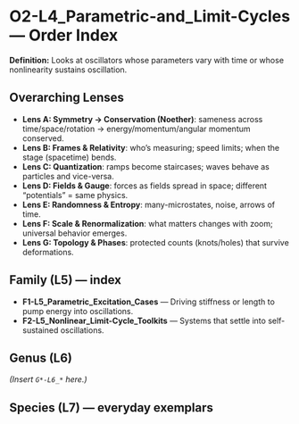 # O2-L4_Parametric-and_Limit-Cycles — Order Index
**Definition:** Looks at oscillators whose parameters vary with time or whose nonlinearity sustains oscillation.

## Overarching Lenses

- **Lens A: Symmetry -> Conservation (Noether)**: sameness across time/space/rotation → energy/momentum/angular momentum conserved.
- **Lens B: Frames & Relativity**: who’s measuring; speed limits; when the stage (spacetime) bends.
- **Lens C: Quantization**: ramps become staircases; waves behave as particles and vice-versa.
- **Lens D: Fields & Gauge**: forces as fields spread in space; different “potentials” = same physics.
- **Lens E: Randomness & Entropy**: many-microstates, noise, arrows of time.
- **Lens F: Scale & Renormalization**: what matters changes with zoom; universal behavior emerges.
- **Lens G: Topology & Phases**: protected counts (knots/holes) that survive deformations.

## Family (L5) — index
- **F1-L5_Parametric_Excitation_Cases** — Driving stiffness or length to pump energy into oscillations.
- **F2-L5_Nonlinear_Limit-Cycle_Toolkits** — Systems that settle into self-sustained oscillations.

## Genus (L6)
_(Insert `G*-L6_*` here.)_

## Species (L7) — everyday exemplars
